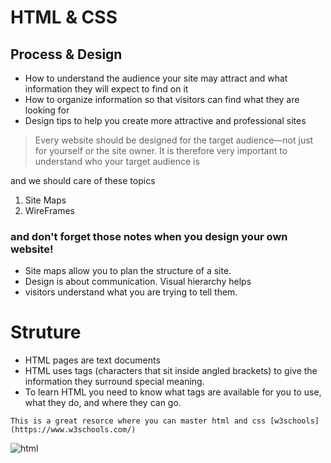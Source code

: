 # HTML & CSS

##  **Process  & Design**


* How to understand the audience your site may attract and what information they will expect to find on it
*  How to organize information so that visitors can find what they are looking for
*  Design tips to help you create more attractive and professional sites

> Every website should be designed for the target audience—not just for yourself or the site owner. It is therefore very important to understand who your target audience is

and we should care of these topics 
1. Site Maps
2. WireFrames

### and don't forget those notes when you design your own website!

- Site maps allow you to plan the structure of a site.
- Design is about communication. Visual hierarchy helps
- visitors understand what you are trying to tell them.

# Struture
- HTML pages are text documents
- HTML uses tags (characters that sit inside angled brackets) to give the information they surround special meaning.
- To learn HTML you need to know what tags are available for you to use, what they do, and where they can go.

`This is a great resorce where you can master html and css [w3schools](https://www.w3schools.com/)`


![html](https://res.cloudinary.com/hcu8jcnmr/image/upload/c_lpad,w_600,h_600/lrc18uxmzb6zro3uqsbn.jpg) 


